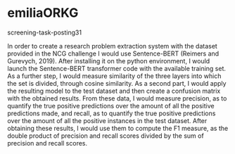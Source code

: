 # emiliaORKG
screening-task-posting31

In order to create a research problem extraction system with the dataset provided in the NCG challenge I would use Sentence-BERT (Reimers and Gurevych, 2019). After installing it on the python environment, I would launch the Sentence-BERT transformer code with the available training set. As a further step, I would measure similarity of the three layers into which the set is divided, through cosine similarity. 
As a second part, I would apply the resulting model to the test dataset and then create a confusion matrix with the obtained results. From these data, I would measure precision, as to quantify the true positive predictions over the amount of all the positive predictions made, and recall, as to quantify the true positive predictions over the amount of all the positive instances in the test dataset. After obtaining these results, I would use them to compute the F1 measure, as the double product of precision and recall scores divided by the sum of precision and recall scores. 
